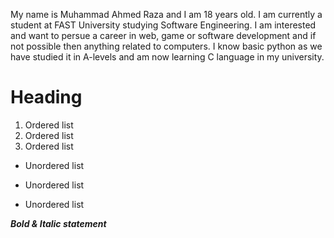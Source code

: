 My name is Muhammad Ahmed Raza and I am 18 years old. I am currently a student at FAST University studying Software Engineering. I am interested and want to persue a career in web, game or software development and if not possible then anything related to computers. I know basic python as we have studied it in A-levels and am now learning C language in my university.
# Heading
1. Ordered list
2. Ordered list
3. Ordered list
- Unordered list
* Unordered list
+ Unordered list

**_Bold & Italic statement_**
